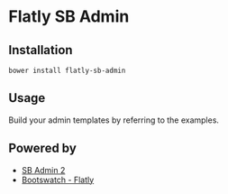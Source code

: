 # Flatly SB Admin

## Installation

    bower install flatly-sb-admin

## Usage

Build your admin templates by referring to the examples.

## Powered by

* [SB Admin 2](http://startbootstrap.com/sb-admin-v2)
* [Bootswatch - Flatly](http://bootswatch.com/flatly/)


